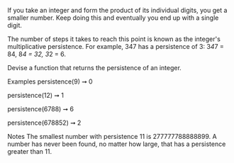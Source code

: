 If you take an integer and form the product of its individual digits, you get a smaller number. Keep doing this and eventually you end up with a single digit.

The number of steps it takes to reach this point is known as the integer's multiplicative persistence. For example, 347 has a persistence of 3: 3*4*7 = 84, 8*4 = 32, 3*2 = 6.

Devise a function that returns the persistence of an integer.

Examples
persistence(9) ➞ 0

persistence(12) ➞ 1

persistence(6788) ➞ 6

persistence(678852) ➞ 2

Notes
The smallest number with persistence 11 is 277777788888899.
A number has never been found, no matter how large, that has a persistence greater than 11.
